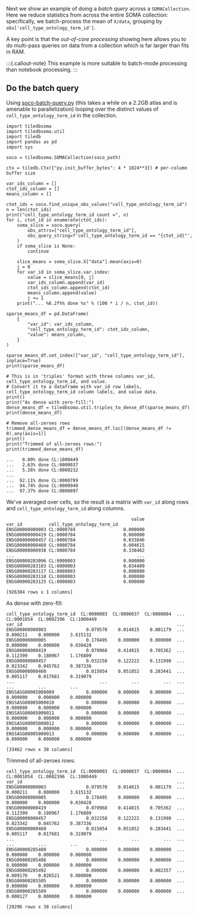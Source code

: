 Next we show an example of doing a _batch query_ across a `SOMACollection`.  Here we reduce
statistics from across the entire SOMA collection: specifically, we batch-process the mean of
`X/data`, grouping by `obs['cell_type_ontology_term_id']`.

A key point is that the _out-of-core processing_ showing here allows you to do multi-pass queries on
data from a collection which is far larger than fits in RAM.

:::{.callout-note}
This example is more suitable to batch-mode processing than notebook processing.
:::

## Do the batch query

Using [soco-batch-query.py](soco-batch-query.py) (this takes a while on a 2.2GB atlas and
is amenable to parallelization) looping over the distinct values of `cell_type_ontology_term_id` in the collection.

```
import tiledbsoma
import tiledbsoma.util
import tiledb
import pandas as pd
import sys

soco = tiledbsoma.SOMACollection(soco_path)

ctx = tiledb.Ctx({"py.init_buffer_bytes": 4 * 1024**3}) # per-column buffer size

var_ids_column = []
ctot_ids_column = []
means_column = []

ctot_ids = soco.find_unique_obs_values("cell_type_ontology_term_id")
n = len(ctot_ids)
print("cell_type_ontology_term_id count =", n)
for i, ctot_id in enumerate(ctot_ids):
    soma_slice = soco.query(
        obs_attrs=["cell_type_ontology_term_id"],
        obs_query_string=f'cell_type_ontology_term_id == "{ctot_id}"',
    )
    if soma_slice is None:
        continue

    slice_means = soma_slice.X["data"].mean(axis=0)
    j = 0
    for var_id in soma_slice.var.index:
        value = slice_means[0, j]
        var_ids_column.append(var_id)
        ctot_ids_column.append(ctot_id)
        means_column.append(value)
        j += 1
    print("... %6.2f%% done %s" % (100 * i / n, ctot_id))

sparse_means_df = pd.DataFrame(
    {
        "var_id": var_ids_column,
        "cell_type_ontology_term_id": ctot_ids_column,
        "value": means_column,
    }
)

sparse_means_df.set_index(["var_id", "cell_type_ontology_term_id"], inplace=True)
print(sparse_means_df)

# This is in 'triples' format with three columns var_id, cell_type_ontology_term_id, and value.
# Convert it to a dataframe with var_id row labels, cell_type_ontology_term_id column labels, and value data.
print()
print("As dense with zero-fill:")
dense_means_df = tiledbsoma.util.triples_to_dense_df(sparse_means_df)
print(dense_means_df)

# Remove all-zeroes rows
trimmed_dense_means_df = dense_means_df.loc[(dense_means_df != 0).any(axis=1)]
print()
print("Trimmed of all-zeroes rows:")
print(trimmed_dense_means_df)
```

```
...   0.00% done CL:1000449
...   2.63% done CL:0000037
...   5.26% done CL:0000232
...
...  92.11% done CL:0000789
...  94.74% done CL:0000940
...  97.37% done CL:0000897
```

We've averaged over cells, so the result is a matrix with `var_id` along rows and
`cell_type_ontology_term_id` along columns.


```
                                               value
var_id          cell_type_ontology_term_id
ENSG00000000003 CL:0000784                  0.000000
ENSG00000000419 CL:0000784                  0.060000
ENSG00000000457 CL:0000784                  0.033846
ENSG00000000460 CL:0000784                  0.004615
ENSG00000000938 CL:0000784                  0.338462
...                                              ...
ENSG00000283096 CL:0000003                  0.000000
ENSG00000283103 CL:0000003                  0.034409
ENSG00000283117 CL:0000003                  0.000000
ENSG00000283118 CL:0000003                  0.000000
ENSG00000283125 CL:0000003                  0.000000

[926384 rows x 1 columns]
```

As dense with zero-fill:

```
cell_type_ontology_term_id  CL:0000003  CL:0000037  CL:0000084  ...  CL:0001054  CL:0002396  CL:1000449
var_id                                                          ...
ENSG00000000003               0.079570    0.014815    0.001179  ...    0.000211    0.000000    3.615132
ENSG00000000005               0.178495    0.000000    0.000000  ...    0.000000    0.000000    0.030428
ENSG00000000419               0.070968    0.414815    0.705362  ...    0.112399    0.180967    1.176809
ENSG00000000457               0.032258    0.122222    0.131998  ...    0.023342    0.045762    0.387336
ENSG00000000460               0.015054    0.051852    0.283441  ...    0.005117    0.017681    0.319079
...                                ...         ...         ...  ...         ...         ...         ...
ENSSASG00005000009            0.000000    0.000000    0.000000  ...    0.000000    0.000000    0.000000
ENSSASG00005000010            0.000000    0.000000    0.000000  ...    0.000000    0.000000    0.000000
ENSSASG00005000011            0.000000    0.000000    0.000000  ...    0.000000    0.000000    0.000000
ENSSASG00005000012            0.000000    0.000000    0.000000  ...    0.000000    0.000000    0.000000
ENSSASG00005000013            0.000000    0.000000    0.000000  ...    0.000000    0.000000    0.000000

[33462 rows x 38 columns]
```

Trimmed of all-zeroes rows:

```
cell_type_ontology_term_id  CL:0000003  CL:0000037  CL:0000084  ...  CL:0001054  CL:0002396  CL:1000449
var_id                                                          ...
ENSG00000000003               0.079570    0.014815    0.001179  ...    0.000211    0.000000    3.615132
ENSG00000000005               0.178495    0.000000    0.000000  ...    0.000000    0.000000    0.030428
ENSG00000000419               0.070968    0.414815    0.705362  ...    0.112399    0.180967    1.176809
ENSG00000000457               0.032258    0.122222    0.131998  ...    0.023342    0.045762    0.387336
ENSG00000000460               0.015054    0.051852    0.283441  ...    0.005117    0.017681    0.319079
...                                ...         ...         ...  ...         ...         ...         ...
ENSG00000285480               0.000000    0.000000    0.000000  ...    0.000000    0.000000    0.000000
ENSG00000285486               0.000000    0.000000    0.000000  ...    0.000000    0.000000    0.000000
ENSG00000285492               0.000000    0.000000    0.002357  ...    0.009176    0.026521    0.000000
ENSG00000285505               0.000000    0.000000    0.000000  ...    0.000000    0.000000    0.000000
ENSG00000285509               0.000000    0.000000    0.000000  ...    0.000127    0.000000    0.000000

[29296 rows x 38 columns]
```
